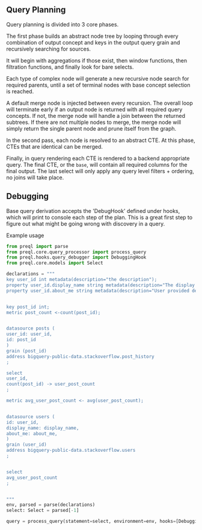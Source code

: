 
## Query Planning

Query planning is divided into 3 core phases.

The first phase builds an abstract node tree by looping through every combination of
output concept and keys in the output query grain and recursively searching for sources.

It will begin with aggregations if those exist, then window functions, then filtration functions,
and finally look for bare selects.

Each type of complex node will generate a new recursive node search for required parents,
until a set of terminal nodes with base concept selection is reached. 

A default merge node is injected between every recursion. The overall loop will terminate early 
if an output node is returned with all required query concepts. If not, the merge node will
handle a join between the returned subtrees. If there are not multiple nodes to merge,
the merge node will simply return the single parent node and prune itself from the graph.

In the second pass, each node is resolved to an abstract CTE. At this phase, CTEs that are
identical can be merged.

Finally, in query rendering each CTE is rendered to a backend appropriate query. The final
CTE, or the `base`, will contain all required columns for the final output. The last
select will only apply any query level filters + ordering, no joins will take place.

## Debugging

Base query derivation accepts the 'DebugHook' defined under hooks, which will print to console
each step of the plan. This is a great first step to figure out what might be going
wrong with discovery in a query. 

Example usage

```python
from preql import parse
from preql.core.query_processor import process_query
from preql.hooks.query_debugger import DebuggingHook
from preql.core.models import Select

declarations = """
key user_id int metadata(description="the description");
property user_id.display_name string metadata(description="The display name ");
property user_id.about_me string metadata(description="User provided description");


key post_id int;
metric post_count <-count(post_id);


datasource posts (
user_id: user_id,
id: post_id
)
grain (post_id)
address bigquery-public-data.stackoverflow.post_history
;

select
user_id,
count(post_id) -> user_post_count
;

metric avg_user_post_count <- avg(user_post_count);


datasource users (
id: user_id,
display_name: display_name,
about_me: about_me,
)
grain (user_id)
address bigquery-public-data.stackoverflow.users
;


select
avg_user_post_count
;


"""
env, parsed = parse(declarations)
select: Select = parsed[-1]

query = process_query(statement=select, environment=env, hooks=[DebuggingHook()])

```